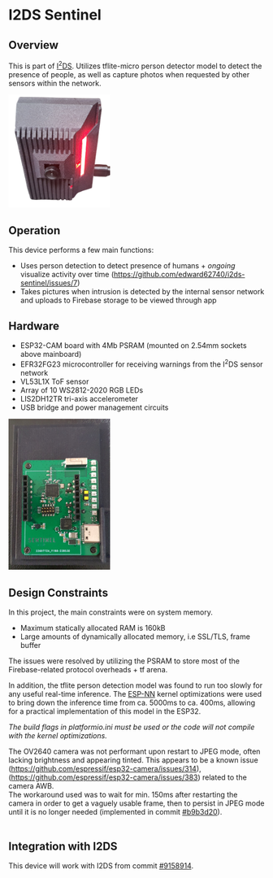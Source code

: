 # I2DS Sentinel

## Overview
This is part of [I<sup>2</sup>DS](https://github.com/edward62740/i2ds). Utilizes tflite-micro person detector model to detect the presence of people, as well as capture photos when requested by other sensors within the network.

<img src="https://github.com/edward62740/i2ds-sentinel/blob/master/Documentation/i2ds-sentinel.jpg" alt="sentinel" width="200"/>

## Operation
This device performs a few main functions:
* Uses person detection to detect presence of humans + _ongoing_ visualize activity over time (https://github.com/edward62740/i2ds-sentinel/issues/7)
* Takes pictures when intrusion is detected by the internal sensor network and uploads to Firebase storage to be viewed through app

## Hardware
* ESP32-CAM board with 4Mb PSRAM (mounted on 2.54mm sockets above mainboard)
* EFR32FG23 microcontroller for receiving warnings from the I<sup>2</sup>DS sensor network
* VL53L1X ToF sensor
* Array of 10 WS2812-2020 RGB LEDs
* LIS2DH12TR tri-axis accelerometer
* USB bridge and power management circuits

<img src="https://github.com/edward62740/i2ds-sentinel/blob/master/Documentation/pcb.jpg" alt="sentinel" width="200"/>
  
## Design Constraints
In this project, the main constraints were on system memory.
* Maximum statically allocated RAM is 160kB
* Large amounts of dynamically allocated memory, i.e SSL/TLS, frame buffer

The issues were resolved by utilizing the PSRAM to store most of the Firebase-related protocol overheads + tf arena.


In addition, the tflite person detection model was found to run too slowly for any useful real-time inference. 
The [ESP-NN](https://github.com/espressif/esp-nn) kernel optimizations were used to bring down the inference time from ca. 5000ms to ca. 400ms, allowing for a practical implementation of this model in the ESP32.

_The build flags in platformio.ini must be used or the code will not compile with the kernel optimizations._
<br>

The OV2640 camera was not performant upon restart to JPEG mode, often lacking brightness and appearing tinted. This appears to be a known issue (https://github.com/espressif/esp32-camera/issues/314), (https://github.com/espressif/esp32-camera/issues/383) related to the camera AWB. <br>
The workaround used was to wait for min. 150ms after restarting the camera in order to get a vaguely usable frame, then to persist in JPEG mode until it is no longer needed (implemented in commit [#b9b3d20](https://github.com/edward62740/i2ds-sentinel/commit/b9b3d20fc2c7c2deef02794aad9a063e34ca1ace)). <br><br>


## Integration with I2DS
This device will work with I2DS from commit [#9158914](https://github.com/edward62740/I2DS/commit/91589148e6d0b51ad65f4bae4d2b9b4c82a5fe6a).







